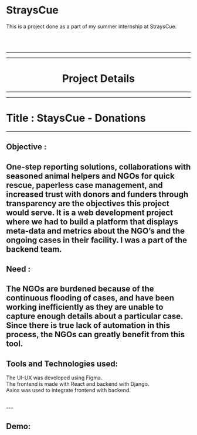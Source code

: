 # StraysCue
This is a project done as a part of my summer internship at StraysCue.

<br/>
<br/>


---
---

<h1 align="center">Project Details</h1>

---
---


# Title : StaysCue - Donations
---

## Objective :

One-step reporting solutions, collaborations with seasoned animal 
helpers and NGOs for quick rescue, paperless case management, and 
increased trust with donors and funders through transparency are 
the objectives this project would serve. It is a web development
project where we had to build a platform that displays meta-data
and metrics about the NGO’s and the ongoing cases in their facility.
I was a part of the backend team.
<br/>
---

## Need :
The NGOs are burdened because of the continuous flooding of cases, and
have been working inefficiently as they are unable to capture enough
details about a particular case. Since there is true lack of automation
in this process, the NGOs can greatly benefit from this tool.
<br/>
---

## Tools and Technologies used:
The UI-UX was developed using Figma.<br/>
The frontend is made with React and backend with Django. <br/>
Axios was used to integrate frontend with backend. 

<br/>
---


## Demo:
